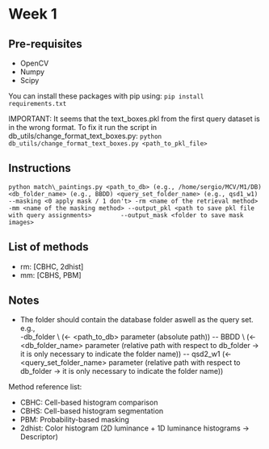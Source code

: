 # Week 1

## Pre-requisites
- OpenCV
- Numpy
- Scipy

You can install these packages with pip using: 
`pip install requirements.txt`

IMPORTANT: It seems that the text_boxes.pkl from the first query dataset is in the wrong format. To fix it run the script in db_utils/change_format_text_boxes.py:
`python db_utils/change_format_text_boxes.py <path_to_pkl_file>`

## Instructions
`python match\_paintings.py <path_to_db> (e.g., /home/sergio/MCV/M1/DB) <db_folder_name> (e.g., BBDD) <query_set_folder_name> (e.g., qsd1_w1) --masking <0 apply mask / 1 don't> -rm <name of the retrieval method> -mm <name of the masking method> --output_pkl <path to save pkl file with query assignments>        --output_mask <folder to save mask images>`

## List of methods
<ul>
    <li> rm: [CBHC, 2dhist]</li>
    <li> mm: [CBHS, PBM]</li>
</ul>

## Notes
 - The folder should contain the database folder aswell as the query set. \
    e.g., \
    -db_folder \ (<- <path_to_db> parameter (absolute path))
    -- BBDD \ (<- <db_folder_name> parameter (relative path with respect to db_folder -> it is only necessary to indicate the folder name))
    -- qsd2_w1 (<- <query_set_folder_name> parameter (relative path with respect to db_folder -> it is only necessary to indicate the folder name))

Method reference list:
- CBHC: Cell-based histogram comparison
- CBHS: Cell-based histogram segmentation
- PBM: Probability-based masking
- 2dhist: Color histogram (2D luminance + 1D luminance histograms -> Descriptor)